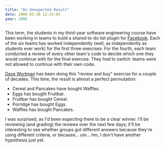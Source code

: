 ```yaml
---
title: "An Unexpected Result"
date: 2008-03-28 12:23:03
year: 2008
---
```

This term, the students in my third-year software engineering course have been working in teams to build a shared to-do list plugin for <a href="http://www.facebook.com">Facebook</a>.  Each of the six teams has worked independently (well, as independently as students ever work) for the first three exercises.  For the fourth, each team conducted a review of every other team's code to decide which one they would continue with for the final exercise.  They <em>had</em> to switch: teams were not allowed to continue with their own code.

<a href="http://www.cs.toronto.edu/~dw/">Dave Wortman</a> has been doing this "review and buy" exercise for a couple of decades. This time, the result is almost a perfect permutation:
<ul>
  <li>Cereal and Pancakes have bought Waffles.</li>
  <li>Eggs has bought Fruitbar.</li>
  <li>Fruitbar has bought Cereal.</li>
  <li>Porridge has bought Eggs.</li>
  <li>Waffles has bought Pancakes.</li>
</ul>
I was surprised, as I'd been expecting there to be a clear winner.  I'll be reviewing (and grading) the reviews over the next few days; it'll be interesting to see whether groups got different answers because they're using different criteria, or because... um... hm, I don't have another hypothesis just yet.
